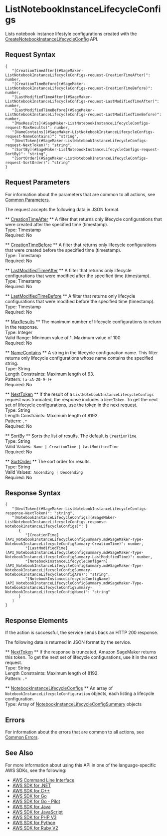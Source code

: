 # ListNotebookInstanceLifecycleConfigs<a name="API_ListNotebookInstanceLifecycleConfigs"></a>

Lists notebook instance lifestyle configurations created with the [CreateNotebookInstanceLifecycleConfig](API_CreateNotebookInstanceLifecycleConfig.md) API\.

## Request Syntax<a name="API_ListNotebookInstanceLifecycleConfigs_RequestSyntax"></a>

```
{
   "[CreationTimeAfter](#SageMaker-ListNotebookInstanceLifecycleConfigs-request-CreationTimeAfter)": number,
   "[CreationTimeBefore](#SageMaker-ListNotebookInstanceLifecycleConfigs-request-CreationTimeBefore)": number,
   "[LastModifiedTimeAfter](#SageMaker-ListNotebookInstanceLifecycleConfigs-request-LastModifiedTimeAfter)": number,
   "[LastModifiedTimeBefore](#SageMaker-ListNotebookInstanceLifecycleConfigs-request-LastModifiedTimeBefore)": number,
   "[MaxResults](#SageMaker-ListNotebookInstanceLifecycleConfigs-request-MaxResults)": number,
   "[NameContains](#SageMaker-ListNotebookInstanceLifecycleConfigs-request-NameContains)": "string",
   "[NextToken](#SageMaker-ListNotebookInstanceLifecycleConfigs-request-NextToken)": "string",
   "[SortBy](#SageMaker-ListNotebookInstanceLifecycleConfigs-request-SortBy)": "string",
   "[SortOrder](#SageMaker-ListNotebookInstanceLifecycleConfigs-request-SortOrder)": "string"
}
```

## Request Parameters<a name="API_ListNotebookInstanceLifecycleConfigs_RequestParameters"></a>

For information about the parameters that are common to all actions, see [Common Parameters](CommonParameters.md)\.

The request accepts the following data in JSON format\.

 ** [CreationTimeAfter](#API_ListNotebookInstanceLifecycleConfigs_RequestSyntax) **   <a name="SageMaker-ListNotebookInstanceLifecycleConfigs-request-CreationTimeAfter"></a>
A filter that returns only lifecycle configurations that were created after the specified time \(timestamp\)\.  
Type: Timestamp  
Required: No

 ** [CreationTimeBefore](#API_ListNotebookInstanceLifecycleConfigs_RequestSyntax) **   <a name="SageMaker-ListNotebookInstanceLifecycleConfigs-request-CreationTimeBefore"></a>
A filter that returns only lifecycle configurations that were created before the specified time \(timestamp\)\.  
Type: Timestamp  
Required: No

 ** [LastModifiedTimeAfter](#API_ListNotebookInstanceLifecycleConfigs_RequestSyntax) **   <a name="SageMaker-ListNotebookInstanceLifecycleConfigs-request-LastModifiedTimeAfter"></a>
A filter that returns only lifecycle configurations that were modified after the specified time \(timestamp\)\.  
Type: Timestamp  
Required: No

 ** [LastModifiedTimeBefore](#API_ListNotebookInstanceLifecycleConfigs_RequestSyntax) **   <a name="SageMaker-ListNotebookInstanceLifecycleConfigs-request-LastModifiedTimeBefore"></a>
A filter that returns only lifecycle configurations that were modified before the specified time \(timestamp\)\.  
Type: Timestamp  
Required: No

 ** [MaxResults](#API_ListNotebookInstanceLifecycleConfigs_RequestSyntax) **   <a name="SageMaker-ListNotebookInstanceLifecycleConfigs-request-MaxResults"></a>
The maximum number of lifecycle configurations to return in the response\.  
Type: Integer  
Valid Range: Minimum value of 1\. Maximum value of 100\.  
Required: No

 ** [NameContains](#API_ListNotebookInstanceLifecycleConfigs_RequestSyntax) **   <a name="SageMaker-ListNotebookInstanceLifecycleConfigs-request-NameContains"></a>
A string in the lifecycle configuration name\. This filter returns only lifecycle configurations whose name contains the specified string\.  
Type: String  
Length Constraints: Maximum length of 63\.  
Pattern: `[a-zA-Z0-9-]+`   
Required: No

 ** [NextToken](#API_ListNotebookInstanceLifecycleConfigs_RequestSyntax) **   <a name="SageMaker-ListNotebookInstanceLifecycleConfigs-request-NextToken"></a>
If the result of a `ListNotebookInstanceLifecycleConfigs` request was truncated, the response includes a `NextToken`\. To get the next set of lifecycle configurations, use the token in the next request\.  
Type: String  
Length Constraints: Maximum length of 8192\.  
Pattern: `.*`   
Required: No

 ** [SortBy](#API_ListNotebookInstanceLifecycleConfigs_RequestSyntax) **   <a name="SageMaker-ListNotebookInstanceLifecycleConfigs-request-SortBy"></a>
Sorts the list of results\. The default is `CreationTime`\.  
Type: String  
Valid Values:` Name | CreationTime | LastModifiedTime`   
Required: No

 ** [SortOrder](#API_ListNotebookInstanceLifecycleConfigs_RequestSyntax) **   <a name="SageMaker-ListNotebookInstanceLifecycleConfigs-request-SortOrder"></a>
The sort order for results\.  
Type: String  
Valid Values:` Ascending | Descending`   
Required: No

## Response Syntax<a name="API_ListNotebookInstanceLifecycleConfigs_ResponseSyntax"></a>

```
{
   "[NextToken](#SageMaker-ListNotebookInstanceLifecycleConfigs-response-NextToken)": "string",
   "[NotebookInstanceLifecycleConfigs](#SageMaker-ListNotebookInstanceLifecycleConfigs-response-NotebookInstanceLifecycleConfigs)": [ 
      { 
         "[CreationTime](API_NotebookInstanceLifecycleConfigSummary.md#SageMaker-Type-NotebookInstanceLifecycleConfigSummary-CreationTime)": number,
         "[LastModifiedTime](API_NotebookInstanceLifecycleConfigSummary.md#SageMaker-Type-NotebookInstanceLifecycleConfigSummary-LastModifiedTime)": number,
         "[NotebookInstanceLifecycleConfigArn](API_NotebookInstanceLifecycleConfigSummary.md#SageMaker-Type-NotebookInstanceLifecycleConfigSummary-NotebookInstanceLifecycleConfigArn)": "string",
         "[NotebookInstanceLifecycleConfigName](API_NotebookInstanceLifecycleConfigSummary.md#SageMaker-Type-NotebookInstanceLifecycleConfigSummary-NotebookInstanceLifecycleConfigName)": "string"
      }
   ]
}
```

## Response Elements<a name="API_ListNotebookInstanceLifecycleConfigs_ResponseElements"></a>

If the action is successful, the service sends back an HTTP 200 response\.

The following data is returned in JSON format by the service\.

 ** [NextToken](#API_ListNotebookInstanceLifecycleConfigs_ResponseSyntax) **   <a name="SageMaker-ListNotebookInstanceLifecycleConfigs-response-NextToken"></a>
If the response is truncated, Amazon SageMaker returns this token\. To get the next set of lifecycle configurations, use it in the next request\.   
Type: String  
Length Constraints: Maximum length of 8192\.  
Pattern: `.*` 

 ** [NotebookInstanceLifecycleConfigs](#API_ListNotebookInstanceLifecycleConfigs_ResponseSyntax) **   <a name="SageMaker-ListNotebookInstanceLifecycleConfigs-response-NotebookInstanceLifecycleConfigs"></a>
An array of `NotebookInstanceLifecycleConfiguration` objects, each listing a lifecycle configuration\.  
Type: Array of [NotebookInstanceLifecycleConfigSummary](API_NotebookInstanceLifecycleConfigSummary.md) objects

## Errors<a name="API_ListNotebookInstanceLifecycleConfigs_Errors"></a>

For information about the errors that are common to all actions, see [Common Errors](CommonErrors.md)\.

## See Also<a name="API_ListNotebookInstanceLifecycleConfigs_SeeAlso"></a>

For more information about using this API in one of the language\-specific AWS SDKs, see the following:
+  [AWS Command Line Interface](https://docs.aws.amazon.com/goto/aws-cli/sagemaker-2017-07-24/ListNotebookInstanceLifecycleConfigs) 
+  [AWS SDK for \.NET](https://docs.aws.amazon.com/goto/DotNetSDKV3/sagemaker-2017-07-24/ListNotebookInstanceLifecycleConfigs) 
+  [AWS SDK for C\+\+](https://docs.aws.amazon.com/goto/SdkForCpp/sagemaker-2017-07-24/ListNotebookInstanceLifecycleConfigs) 
+  [AWS SDK for Go](https://docs.aws.amazon.com/goto/SdkForGoV1/sagemaker-2017-07-24/ListNotebookInstanceLifecycleConfigs) 
+  [AWS SDK for Go \- Pilot](https://docs.aws.amazon.com/goto/SdkForGoPilot/sagemaker-2017-07-24/ListNotebookInstanceLifecycleConfigs) 
+  [AWS SDK for Java](https://docs.aws.amazon.com/goto/SdkForJava/sagemaker-2017-07-24/ListNotebookInstanceLifecycleConfigs) 
+  [AWS SDK for JavaScript](https://docs.aws.amazon.com/goto/AWSJavaScriptSDK/sagemaker-2017-07-24/ListNotebookInstanceLifecycleConfigs) 
+  [AWS SDK for PHP V3](https://docs.aws.amazon.com/goto/SdkForPHPV3/sagemaker-2017-07-24/ListNotebookInstanceLifecycleConfigs) 
+  [AWS SDK for Python](https://docs.aws.amazon.com/goto/boto3/sagemaker-2017-07-24/ListNotebookInstanceLifecycleConfigs) 
+  [AWS SDK for Ruby V2](https://docs.aws.amazon.com/goto/SdkForRubyV2/sagemaker-2017-07-24/ListNotebookInstanceLifecycleConfigs) 